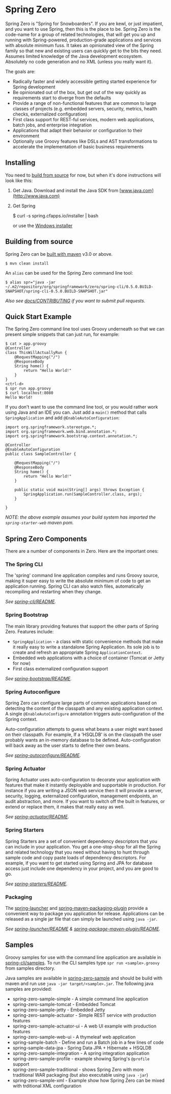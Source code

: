 # Spring Zero
Spring Zero is "Spring for Snowboarders".  If you are kewl, or just impatient, and you 
want to use Spring, then this is the place to be. Spring Zero is the code-name for a
group of related technologies, that will get you up and running with 
Spring-powered,  production-grade applications and services with absolute minimum fuss. 
It takes an opinionated view of the Spring family so that new and existing users can 
quickly get to the bits they need. Assumes limited knowledge of the Java development 
ecosystem. Absolutely no code generation and no XML (unless you really want it).

The goals are:
* Radically faster and widely accessible getting started experience for Spring
  development
* Be opinionated out of the box, but get out of the way quickly as requirements start to 
  diverge from the defaults
* Provide a range of non-functional features that are common to large classes of projects
  (e.g. embedded servers, security, metrics, health checks, externalized configuration)
* First class support for REST-ful services, modern web applications, batch jobs, and 
  enterprise integration
* Applications that adapt their behavior or configuration to their environment
* Optionally use Groovy features like DSLs and AST transformations to accelerate the 
  implementation of basic business requirements


## Installing
You need to [build from source](#building-from-source) for now, but when it's done 
instructions will look like this:

1) Get Java.  Download and install the Java SDK from [www.java.com](http://www.java.com)

2) Get Spring

	$ curl -s spring.cfapps.io/installer | bash

   or use the [Windows installer](#installing)


## Building from source
Spring Zero can be [built with maven](http://maven.apache.org/run-maven/index.html) v3.0 
or above.

	$ mvn clean install

An `alias` can be used for the Spring Zero command line tool:

	$ alias spr="java -jar ~/.m2/repository/org/springframework/zero/spring-cli/0.5.0.BUILD-SNAPSHOT/spring-cli-0.5.0.BUILD-SNAPSHOT.jar"

_Also see [docs/CONTRIBUTING](docs/CONTRIBUTING.md) if you want to submit pull requests._  


## Quick Start Example
The Spring Zero command line tool uses Groovy underneath so that we can present simple 
snippets  that can just run, for example:

	$ cat > app.groovy
	@Controller
	class ThisWillActuallyRun {
		@RequestMapping("/")
		@ResponseBody
		String home() {
			return "Hello World!"
		}
	}
	<ctrl-d>
	$ spr run app.groovy
	$ curl localhost:8080
	Hello World!


If you don't want to use the command line tool, or you would rather work using Java and 
an IDE you can. Just add a `main()` method that calls `SpringApplication` and 
add `@EnableAutoConfiguration`:

	import org.springframework.stereotype.*;
	import org.springframework.web.bind.annotation.*;
	import org.springframework.bootstrap.context.annotation.*;
	
	@Controller
	@EnableAutoConfiguration
	public class SampleController {
	
		@RequestMapping("/")
		@ResponseBody
		String home() {
			return "Hello World!"
		}

		public static void main(String[] args) throws Exception {
			SpringApplication.run(SampleController.class, args);
		}
	
	}
	
_NOTE: the above example assumes your build system has imported the `spring-starter-web`
maven pom._


## Spring Zero Components
There are a number of components in Zero. Here are the important ones:

### The Spring CLI
The 'spring' command line application compiles and runs Groovy source, making it super 
easy to write the absolute minimum of code to get an application running. Spring CLI 
can also watch files, automatically recompiling and restarting when they change.

*See [spring-cli/README](spring-cli/README.md).*


### Spring Bootstrap
The main library providing features that support the other parts of Spring Zero. 
Features include:

* `SpringApplication` - a class with static convenience methods that make it really easy 
  to write a standalone Spring Application. Its sole job is to create and refresh an 
  appropriate Spring `ApplicationContext`.
* Embedded web applications with a choice of container (Tomcat or Jetty for now)
* First class externalized configuration support 

_See [spring-bootstrap/README](spring-bootstrap/README.md)._

  
### Spring Autoconfigure
Spring Zero can configure large parts of common applications based on detecting the 
content of the classpath and any existing application context. A single 
`@EnableAutoConfigure` annotation triggers auto-configuration of the Spring context. 

Auto-configuration attempts to guess what beans a user might want  based on their 
classpath. For example, If a 'HSQLDB' is on the classpath the user probably wants an 
in-memory database to be defined. Auto-configuration will back away as the user starts 
to define their own beans.

_See [spring-autoconfigure/README](spring-autoconfigure/README.md)._


### Spring Actuator
Spring Actuator uses auto-configuration to decorate your application with features that 
make it instantly deployable and supportable in production.  For instance if you are 
writing a JSON web service then it will provide a server, security, logging, externalized
configuration, management endpoints, an audit abstraction, and more. If you want to 
switch off the built in features, or extend or replace them, it makes that really easy as well.

_See [spring-actuator/README](spring-actuator/README.md)._


### Spring Starters
Spring Starters are a set of convenient dependency descriptors that you can include in 
your application. You get a one-stop-shop for all the Spring and related technology 
that you need without having to hunt through sample code and copy paste loads of
dependency descriptors. For example, if you want to get started using Spring and JPA for 
database access just include one dependency in your project, and you are good to go.

_See [spring-starters/README](spring-starters/README.md)._


### Packaging
The [spring-launcher](spring-launcher/) and 
[spring-maven-packaging-plugin](spring-maven-packaging-plugin) provide a convenient way
to package you application for release. Applications can be released as a single jar
file that can simply be launched using `java -jar`.

_See [spring-launcher/README](spring-launcher/README.md) & 
[spring-package-maven-plugin/README](spring-package-maven-plugin/README.md)._


## Samples
Groovy samples for use with the command line application are available in
[spring-cli/samples](spring-cli/samples/#). To run the CLI samples type 
`spr run <sample>.groovy` from samples directory.

Java samples are available in [spring-zero-sample](spring-zero-samples/#) and should
be build with maven and run use `java -jar target/<sample>.jar`. The following java
samples are provided:

* spring-zero-sample-simple - A simple command line application
* spring-zero-sample-tomcat - Embedded Tomcat
* spring-zero-sample-jetty - Embedded Jetty
* spring-zero-sample-actuator - Simple REST service with production features
* spring-zero-sample-actuator-ui - A web UI example with production features
* spring-zero-sample-web-ui - A thymeleaf web application
* spring-sample-batch - Define and run a Batch job in a few lines of code
* spring-sample-data-jpa - Spring Data JPA + Hibernate + HSQLDB
* spring-zero-sample-integration - A spring integration application
* spring-zero-sample-profile - example showing Spring's `@profile` support
* spring-zero-sample-traditional - shows Spring Zero with more traditional WAR packaging 
  (but also executable using `java -jar`)
* spring-zero-sample-xml - Example show how Spring Zero can be mixed with trditional XML
  configuration


